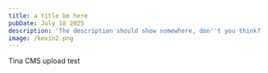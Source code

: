```yaml
---
title: a title be here
pubDate: July 18 2025
description: 'The description should show somewhere, don''t you think?'
image: /kevin2.png
---
```


Tina CMS upload test
